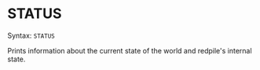 STATUS
======

Syntax: `STATUS`

Prints information about the current state of the world and redpile's internal state.

